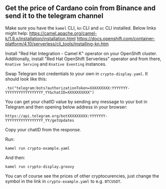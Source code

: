 ## Get the price of Cardano coin from Binance and send it to the telegram channel

Make sure you have the `kamel` CLI, `kn` CLI and `oc` CLI installed. Below links might help:
https://camel.apache.org/camel-k/1.8.x/installation/installation.html
https://docs.openshift.com/container-platform/4.10/serverless/cli_tools/installing-kn.htm


Install "Red Hat Integration - Camel K" operator on your OpenShift cluster.
Additionally, install "Red Hat OpenShift Serverless" operator and from there, `Knative Serving` and `Knative Eventing` instances.

Swap Telegram bot credentials to your own in `crypto-display.yaml`. It should look like this:

`.to("telegram:bots?authorizationToken=XXXXXXXXX:YYYYYYY-YYYYYYYYYYYYYYYYY_YY&chatID=XXXXXXXXXX")`

You can get your chatID value by sending any message to your bot in Telegram and then opening below address in your browser:

`https://api.telegram.org/botXXXXXXXXX:YYYYYYY-YYYYYYYYYYYYYYYYY_YY/getUpdates`

Copy your chatID from the response.

Run:

`kamel run crypto-example.yaml`

And then:

`kamel run crypto-display.groovy`

You can of course see the prices of other cryptocurencies, just change the symbol in the link in `crypto-example.yaml` to e.g. `BTCUSDT`.